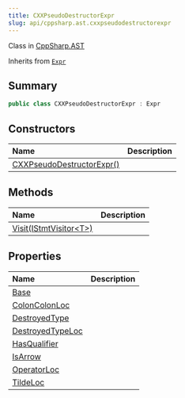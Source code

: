 ```yaml
---
title: CXXPseudoDestructorExpr
slug: api/cppsharp.ast.cxxpseudodestructorexpr
---
```

Class in [CppSharp.AST](/api/cppsharp/ast)

Inherits from [`Expr`](/api/cppsharp/ast/expr)

## Summary



```csharp
public class CXXPseudoDestructorExpr : Expr
```

## Constructors

|Name|Description|
|:---|:---|
|[CXXPseudoDestructorExpr\(\)](/api/cppsharp/ast/cxxpseudodestructorexpr//ctor)||

## Methods

|Name|Description|
|:---|:---|
|[Visit\(IStmtVisitor\<T\>\)](/api/cppsharp/ast/cxxpseudodestructorexpr/visit)||

## Properties

|Name|Description|
|:---|:---|
|[Base](/api/cppsharp/ast/cxxpseudodestructorexpr/base)||
|[ColonColonLoc](/api/cppsharp/ast/cxxpseudodestructorexpr/coloncolonloc)||
|[DestroyedType](/api/cppsharp/ast/cxxpseudodestructorexpr/destroyedtype)||
|[DestroyedTypeLoc](/api/cppsharp/ast/cxxpseudodestructorexpr/destroyedtypeloc)||
|[HasQualifier](/api/cppsharp/ast/cxxpseudodestructorexpr/hasqualifier)||
|[IsArrow](/api/cppsharp/ast/cxxpseudodestructorexpr/isarrow)||
|[OperatorLoc](/api/cppsharp/ast/cxxpseudodestructorexpr/operatorloc)||
|[TildeLoc](/api/cppsharp/ast/cxxpseudodestructorexpr/tildeloc)||

